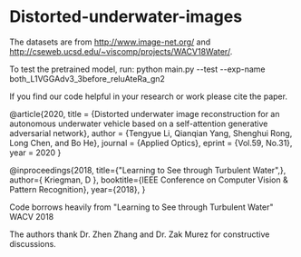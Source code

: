 # Distorted-underwater-images
The datasets are from http://www.image-net.org/ and http://cseweb.ucsd.edu/~viscomp/projects/WACV18Water/. 

To test the pretrained model, run: python main.py --test --exp-name both_L1VGGAdv3_3before_reluAteRa_gn2

If you find our code helpful in your research or work please cite the paper.

@article{2020,
  title = {Distorted underwater image reconstruction for an autonomous underwater vehicle based on a self-attention generative adversarial network},
  author = {Tengyue Li, Qianqian Yang, Shenghui Rong, Long Chen, and Bo He},
  journal = {Applied Optics},
  eprint = {Vol.59, No.31},
  year = 2020
}

@inproceedings{2018,
  title={"Learning to See through Turbulent Water",},
  author={ Kriegman, D },
  booktitle={IEEE Conference on Computer Vision & Pattern Recognition},
  year={2018},
}

Code borrows heavily from  "Learning to See through Turbulent Water" WACV 2018

The authors thank Dr. Zhen Zhang and Dr. Zak Murez for constructive discussions.
